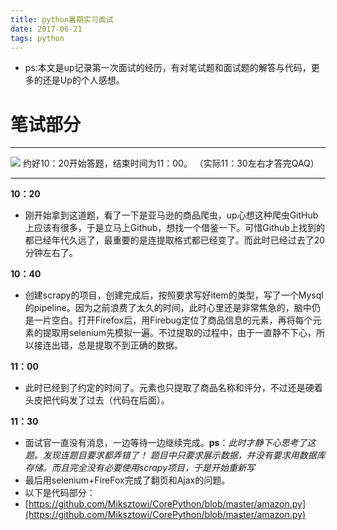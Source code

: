 ```yaml
---
title: python暑期实习面试
date: 2017-06-21 
tags: python
---
```

- ps:本文是up记录第一次面试的经历，有对笔试题和面试题的解答与代码，更多的还是Up的个人感想。

# 笔试部分 #

----------
![](http://i.imgur.com/JmHdfeJ.png)
约好10：20开始答题，结束时间为11：00。
（实际11：30左右才答完QAQ）

----------

**10：20**
- 刚开始拿到这道题，看了一下是亚马逊的商品爬虫，up心想这种爬虫GitHub上应该有很多，于是立马上Github，想找一个借鉴一下。可惜Github上找到的都已经年代久远了，最重要的是连提取格式都已经变了。而此时已经过去了20分钟左右了。

**10：40**
- 创建scrapy的项目，创建完成后，按照要求写好item的类型，写了一个Mysql的pipeline。因为之前浪费了太久的时间，此时心里还是非常焦急的，脑中仍是一片空白。打开Firefox后，用Firebug定位了商品信息的元素，再将每个元素的提取用selenium先模拟一遍。不过提取的过程中，由于一直静不下心，所以接连出错，总是提取不到正确的数据。

**11：00**
- 此时已经到了约定的时间了。元素也只提取了商品名称和评分，不过还是硬着头皮把代码发了过去（代码在后面）。

**11：30**
- 面试官一直没有消息，一边等待一边继续完成。**ps**：*此时才静下心思考了这题。发现连题目要求都弄错了！ 题目中只要求展示数据，并没有要求用数据库存储。而且完全没有必要使用scrapy项目，于是开始重新写*
- 最后用selenium+FireFox完成了翻页和Ajax的问题。
- 以下是代码部分：
- [https://github.com/Miksztowi/CorePython/blob/master/amazon.py](https://github.com/Miksztowi/CorePython/blob/master/amazon.py)


